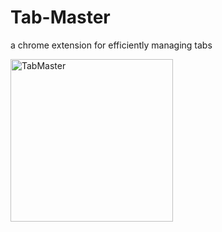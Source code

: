 # Tab-Master
a chrome extension for efficiently managing tabs



<img width="260" alt="TabMaster" src="https://github.com/user-attachments/assets/a2752718-ebef-4173-be0c-a69358103a7a">
